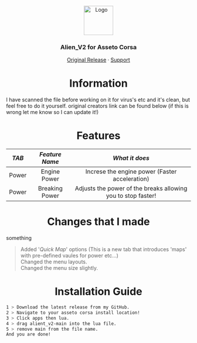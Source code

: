 <br />
<div align="center">
  <a href="https://github.com/othneildrew/Best-README-Template">
    <img src="https://github.com/othneildrew/Best-README-Template/blob/master/images/logo.png?raw=true" alt="Logo" width="80" height="80">
  </a>

  <h3 align="center">Alien_V2 for Asseto Corsa</h3>

  <p align="center">
    <a href="https://www.unknowncheats.me/forum/other-games/511184-assetto-corsa-alien-torque-grip-downforce.html">Original Release</a>
    ·
    <a href="https://discord.gg/WHHsDjm73Y">Support</a>
  </p>
</div>

<h1 align="center">Information</a></h1>

I have scanned the file before working on it for virus's etc and it's clean, but feel free to do it yourself. original creators link can be found below (if this is wrong let me know so I can update it!)

<h1 align="center">Features </a></h1>  

 ***TAB***       |                      ***Feature Name***                    | ***What it does***
:-----------------:|:------------------------------------------------------:|:-----------------------------------------------------------------------------------:
 Power     |                    Engine Power           | Increse the engine power (Faster acceleration)
 Power     |                    Breaking Power           | Adjusts the power of the breaks allowing you to stop faster!

<h1 align="center">Changes that I made</a></h1>

something

>Added '*Quick Map*' options (This is a new tab that introduces 'maps' with pre-defined vaules for power etc...)  
>Changed the menu layouts.  
>Changed the menu size slightly.  

<h1 align="center">Installation Guide</a></h1> 

   ```sh
   1 > Download the latest release from my GitHub.
   2 > Navigate to your asseto corsa install location!
   3 > Click apps then lua.
   4 > drag alient_v2-main into the lua file.
   5 > remove main from the file name.
   And you are done!
   ``` 
